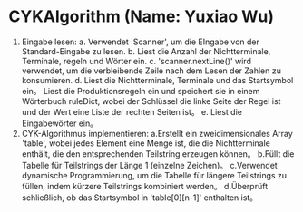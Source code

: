 # CYKAlgorithm (Name: Yuxiao Wu)
1. Eingabe lesen:
   a. Verwendet 'Scanner', um die EIngabe von der Standard-Eingabe zu lesen.
   b. Liest die Anzahl der Nichtterminale, Terminale, regeln und Wörter ein.
   c. 'scanner.nextLine()' wird verwendet, um die verbleibende Zeile nach dem Lesen 
      der Zahlen zu konsumieren.
   d. Liest die Nichtterminale, Terminale und das Startsymbol ein。
      Liest die Produktionsregeln ein und speichert sie in einem Wörterbuch 
      ruleDict, wobei der Schlüssel die linke Seite der Regel ist und der Wert eine 
      Liste der rechten Seiten ist。
   e. Liest die Eingabewörter ein。
2. CYK-Algorithmus implementieren:
   a.Erstellt ein zweidimensionales Array 'table', wobei jedes Element eine Menge 
     ist, die die Nichtterminale enthält, die den entsprechenden Teilstring 
     erzeugen können。
   b.Füllt die Tabelle für Teilstrings der Länge 1 (einzelne Zeichen)。
   c.Verwendet dynamische Programmierung, um die Tabelle für längere Teilstrings zu 
     füllen, indem kürzere Teilstrings kombiniert werden。
   d.Überprüft schließlich, ob das Startsymbol in 'table[0][n-1]' enthalten ist。
